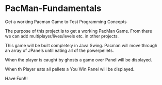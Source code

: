 # PacMan-Fundamentals
Get a working Pacman Game to Test Programming Concepts

The purpose of this project is to get a working PacMan Game.  From there we can add multiplayer/lives/levels etc. in other projects.

This game will be built completely in Java Swing.  Pacman will move through an array of JPanels until eating all of the powerpellets.

When the player is caught by ghosts a game over Panel will be displayed.

When th Player eats all pellets a You Win Panel will be displayed.

Have Fun!!!
